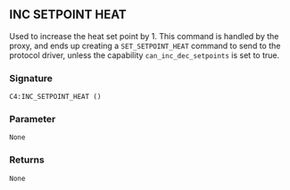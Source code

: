## INC SETPOINT HEAT

Used to increase the heat set point by 1. This command is handled by the proxy, and ends up creating a `SET_SETPOINT_HEAT` command to send to the protocol driver, unless the capability `can_inc_dec_setpoints` is set to true.


### Signature

`C4:INC_SETPOINT_HEAT ()`


### Parameter 

`None`


### Returns

`None`

